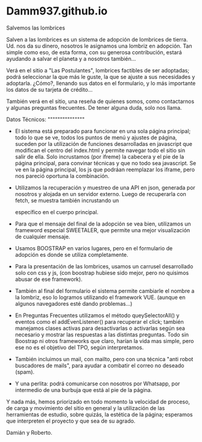 # Damm937.github.io
Salvemos las lombrices

Salven a las lombrices es un sistema de adopción de lombrices de tierra.
Ud. nos da su dinero, nosotros le asignamos una lombriz en adopción.
Tan simple como eso, de esta forma, con su generosa contribución, 
estará ayudando a salvar el planeta y a nosotros también...
 
Verá en el sitio a "Las Postulantes", lombrices factibles de ser adoptadas;
podrá seleccionar la que más le guste, la que se ajuste a sus necesidades y
adoptarla. ¿Cómo?, llenando sus datos en el formulario, y lo más importante
los datos de su tarjeta de crédito...

También verá en el sitio, una reseña de quienes somos, como contactarnos y 
algunas preguntas frecuentes. De tener alguna duda, solo nos llama.

Datos Técnicos:
"""""""""""""""
- El sistema está preparado para funcionar en una sola página principal; 
todo lo que se ve, todos los puntos de menú y ajustes de página, suceden
por la utilización de funciones desarrolladas en javascript que modifican
el centro del index.html y permite navegar todo el sitio sin salir de ella.
Solo incrustamos (por ifreme) la cabecera y el pie de la página principal, para 
convinar técnicas y que no todo sea javascript. Se ve en la página principal, los
js que podráan reemplazar los iframe, pero nos pareció oportuna la combinación.

- Utilizamos la recuperación y muestreo de una API en json, generada por nosotros
y alojada en un servidor externo. Luego de recuperarla con fetch, se muestra también
incrustando un <div> específico en el cuerpo principal.

- Para que el mensaje del final de la adopción se vea bien, utilizamos un frameword especial
SWEETALER, que permite una mejor visualización de cualquier mensaje.

- Usamos BOOSTRAP en varios lugares, pero en el formulario de adopción es donde se utiliza 
completamente. 

- Para la presentación de las lombrices, usamos un carrusel desarrollado solo con css y js, 
(con boostrap hubiese sido mejor, pero no quisimos abusar de ese framework).

- También al final del formulario el sistema permite cambiarle el nombre a la lombriz, eso lo 
logramos utilizando el framework VUE. (aunque en algunos navegadores esté dando problemas...)

- En Preguntas Frecuentes utilizamos el método queySelectorAll() y eventos como el addEvenListener() 
para recuperar el click; también manejamos clases activas para desactivarlas o activarlas según sea 
necesario y mostrar las respuestas a las distintas preguntas. Todo sin Boostrap ni otros frameworks 
que claro, harían la vida mas simple, pero ese no es el objetivo del TPO, según interpretamos.

- También incluimos un mail, con mailto, pero con una técnica "anti robot buscadores de mails", 
para ayudar a combatir el correo no deseado (spam).

- Y una perlita: podrá comunicarse con nosotros por Whatsapp, por intermedio de una burbuja
que está al pie de la página.


Y nada más, hemos priorizado en todo momento la velocidad de proceso, de carga y movimiento
del sitio en general y la utilización de las herramientas de estudio, sobre quizás, la estética 
de la página; esperamos que interpreten el proyecto y que sea de su agrado. 

Damián y Roberto.
